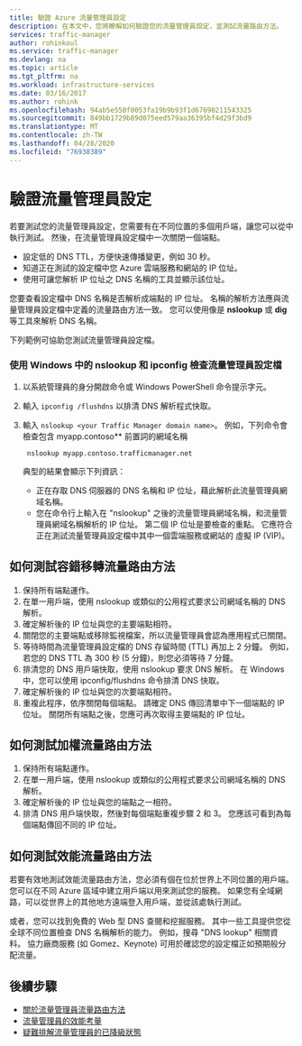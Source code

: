 ```yaml
---
title: 驗證 Azure 流量管理員設定
description: 在本文中，您將瞭解如何驗證您的流量管理員設定，並測試流量路由方法。
services: traffic-manager
author: rohinkoul
ms.service: traffic-manager
ms.devlang: na
ms.topic: article
ms.tgt_pltfrm: na
ms.workload: infrastructure-services
ms.date: 03/16/2017
ms.author: rohink
ms.openlocfilehash: 94ab5e550f0053fa19b9b93f1d67690211543325
ms.sourcegitcommit: 849bb1729b89d075eed579aa36395bf4d29f3bd9
ms.translationtype: MT
ms.contentlocale: zh-TW
ms.lasthandoff: 04/28/2020
ms.locfileid: "76938389"
---
```

# <a name="verify-traffic-manager-settings"></a>驗證流量管理員設定

若要測試您的流量管理員設定，您需要有在不同位置的多個用戶端，讓您可以從中執行測試。 然後，在流量管理員設定檔中一次關閉一個端點。

* 設定低的 DNS TTL，方便快速傳播變更，例如 30 秒。
* 知道正在測試的設定檔中您 Azure 雲端服務和網站的 IP 位址。
* 使用可讓您解析 IP 位址之 DNS 名稱的工具並顯示該位址。

您要查看設定檔中 DNS 名稱是否解析成端點的 IP 位址。 名稱的解析方法應與流量管理員設定檔中定義的流量路由方法一致。 您可以使用像是 **nslookup** 或 **dig** 等工具來解析 DNS 名稱。

下列範例可協助您測試流量管理員設定檔。

### <a name="check-traffic-manager-profile-using-nslookup-and-ipconfig-in-windows"></a>使用 Windows 中的 nslookup 和 ipconfig 檢查流量管理員設定檔

1. 以系統管理員的身分開啟命令或 Windows PowerShell 命令提示字元。
2. 輸入 `ipconfig /flushdns` 以排清 DNS 解析程式快取。
3. 輸入 `nslookup <your Traffic Manager domain name>`。 例如，下列命令會檢查包含 myapp.contoso** 前置詞的網域名稱

        nslookup myapp.contoso.trafficmanager.net

    典型的結果會顯示下列資訊：

    + 正在存取 DNS 伺服器的 DNS 名稱和 IP 位址，藉此解析此流量管理員網域名稱。
    + 您在命令行上輸入在 "nslookup" 之後的流量管理員網域名稱，和流量管理員網域名稱解析的 IP 位址。 第二個 IP 位址是要檢查的重點。 它應符合正在測試流量管理員設定檔中其中一個雲端服務或網站的 虛擬 IP (VIP)。

## <a name="how-to-test-the-failover-traffic-routing-method"></a>如何測試容錯移轉流量路由方法

1. 保持所有端點運作。
2. 在單一用戶端，使用 nslookup 或類似的公用程式要求公司網域名稱的 DNS 解析。
3. 確定解析後的 IP 位址與您的主要端點相符。
4. 關閉您的主要端點或移除監視檔案，所以流量管理員會認為應用程式已關閉。
5. 等待時間為流量管理員設定檔的 DNS 存留時間 (TTL) 再加上 2 分鐘。 例如，若您的 DNS TTL 為 300 秒 (5 分鐘)，則您必須等待 7 分鐘。
6. 排清您的 DNS 用戶端快取，使用 nslookup 要求 DNS 解析。 在 Windows 中，您可以使用 ipconfig/flushdns 命令排清 DNS 快取。
7. 確定解析後的 IP 位址與您的次要端點相符。
8. 重複此程序，依序關閉每個端點。 請確定 DNS 傳回清單中下一個端點的 IP 位址。 關閉所有端點之後，您應可再次取得主要端點的 IP 位址。

## <a name="how-to-test-the-weighted-traffic-routing-method"></a>如何測試加權流量路由方法

1. 保持所有端點運作。
2. 在單一用戶端，使用 nslookup 或類似的公用程式要求公司網域名稱的 DNS 解析。
3. 確定解析後的 IP 位址與您的端點之一相符。
4. 排清 DNS 用戶端快取，然後對每個端點重複步驟 2 和 3。 您應該可看到為每個端點傳回不同的 IP 位址。

## <a name="how-to-test-the-performance-traffic-routing-method"></a>如何測試效能流量路由方法

若要有效地測試效能流量路由方法，您必須有個在位於世界上不同位置的用戶端。 您可以在不同 Azure 區域中建立用戶端以用來測試您的服務。 如果您有全域網路，可以從世界上的其他地方遠端登入用戶端，並從該處執行測試。

或者，您可以找到免費的 Web 型 DNS 查閱和挖掘服務。 其中一些工具提供您從全球不同位置檢查 DNS 名稱解析的能力。 例如，搜尋 "DNS lookup" 相關資料。 協力廠商服務 (如 Gomez、Keynote) 可用於確認您的設定檔正如預期般分配流量。

## <a name="next-steps"></a>後續步驟

* [關於流量管理員流量路由方法](traffic-manager-routing-methods.md)
* [流量管理員的效能考量](traffic-manager-performance-considerations.md)
* [疑難排解流量管理員的已降級狀態](traffic-manager-troubleshooting-degraded.md)

